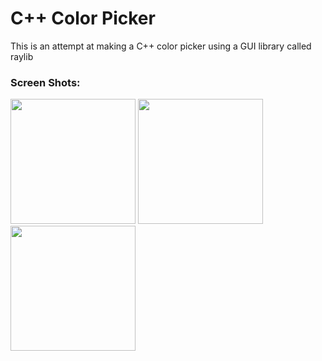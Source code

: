 # C++ Color Picker
This is an attempt at making a C++ color picker using a GUI library called raylib

### Screen Shots:
<img src = "/images/img(1).png" height = "200" >

<img src = "/images/img(2).png" height = "200" >

<img src = "/images/img(3).png" height = "200" >
